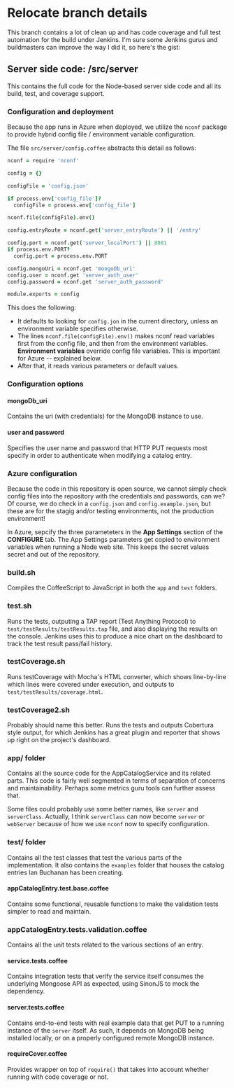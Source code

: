 # Relocate branch details

This branch contains a lot of clean up and has code coverage and full test automation for the build under Jenkins.
I'm sure some Jenkins gurus and buildmasters can improve the way I did it, so here's the gist:

## Server side code: /src/server

This contains the full code for the Node-based server side code and all its build, test, and coverage support.

### Configuration and deployment

Because the app runs in Azure when deployed, we utilize the `nconf` package to provide hybrid config file / environment 
variable configuration.

The file `src/server/config.coffee` abstracts this detail as follows:

```coffee
nconf = require 'nconf'

config = {}

configFile = 'config.json'

if process.env['config_file']?
  configFile = process.env['config_file']

nconf.file(configFile).env()

config.entryRoute = nconf.get('server_entryRoute') || '/entry'

config.port = nconf.get('server_localPort') || 8081
if process.env.PORT?
  config.port = process.env.PORT

config.mongoUri = nconf.get 'mongoDb_uri'
config.user = nconf.get 'server_auth_user'
config.password = nconf.get 'server_auth_password'

module.exports = config

```

This does the following:

* It defaults to looking for `config.jon` in the current directory, unless an environment variable specifies otherwise.
* The lines `nconf.file(configFile).env()` makes nconf read variables first from the config file, and then from the 
environment variables. **Environment variables** override config file variables. This is important for Azure 
-- explained below.
* After that, it reads various parameters or default values.

### Configuration options

#### mongoDb_uri

Contains the uri (with credentials) for the MongoDB instance to use. 

#### user and password

Specifies the user name and password that HTTP PUT requests most specify in order to authenticate when modifying 
a catalog entry.

### Azure configuration

Because the code in this repository is open source, we cannot simply check config files into the repository with the 
credentials and passwords, can we? Of course, we do check in a `config.json` and `config.example.json`, but these are 
for the stagig and/or testing environments, not the production environment!

In Azure, sepcify the three parameteters in the **App Settings** section of the **CONFIGURE** tab. The App Settings 
parameters get copied to environment variables when running a Node web site. This keeps the secret values secret and 
out of the repository.


### build.sh

Compiles the CoffeeScript to JavaScript in both the `app` and `test` folders.

### test.sh

Runs the tests, outputing a TAP report (Test Anything Protocol) to `test/testResults/testResults.tap` file, 
and also displaying the results on the console. Jenkins uses this to produce a nice chart on the dashboard to track the 
test result pass/fail history.


### testCoverage.sh

Runs testCoverage with Mocha's HTML converter, which shows line-by-line which lines were covered under execution, and 
outputs to `test/testResults/coverage.html`.

### testCoverage2.sh

Probably should name this better. Runs the tests and outputs Cobertura style output, for which Jenkins has a great plugin 
and reporter that shows up right on the project's dashboard.

### app/ folder

Contains all the source code for the AppCatalogService and its related parts. This code is fairly well segmented in terms 
of separation of concerns and maintainability. Perhaps some metrics guru tools can further assess that.

Some files could probably use some better names, like `server` and `serverClass`. Actually, I think `serverClass` can now
become `server` or `webServer` because of how we use `nconf` now to specify configuration.

### test/ folder

Contains all the test classes that test the various parts of the implementation. It also contains the `examples` folder that
houses the catalog entries Ian Buchanan has been creating.

#### appCatalogEntry.test.base.coffee

Contains some functional, reusable functions to make the validation tests simpler to read and maintain.

### appCatalogEntry.tests.validation.coffee

Contains all the unit tests related to the various sections of an entry. 

#### service.tests.coffee

Contains integration tests that verify the service itself consumes the underlying Mongoose API as expected, 
using SinonJS to mock the dependency.

#### server.tests.coffee

Contains end-to-end tests with real example data that get PUT to a running instance of the `server` itself. As such, it
depends on MongoDB being installed locally, or on a properly configured remote MongoDB instance.


#### requireCover.coffee

Provides wrapper on top of `require()` that takes into account whether running with code coverage or not.

